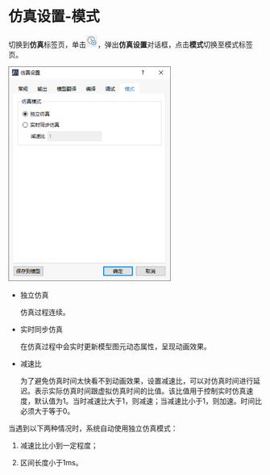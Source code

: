 # 仿真设置-模式

切换到**仿真**标签页，单击![仿真设置图标](SimulationSettings.assets/仿真设置图标.png)，弹出**仿真设置**对话框，点击**模式**切换至模式标签页。

<img src="SimulationSettings.assets/模式设置.png" alt="模式设置" style="zoom:80%;" />

- 独立仿真

  仿真过程连续。

- 实时同步仿真

  在仿真过程中会实时更新模型图元动态属性，呈现动画效果。

- 减速比

  为了避免仿真时间太快看不到动画效果，设置减速比，可以对仿真时间进行延迟。表示实际仿真时间跟虚拟仿真时间的比值。该比值用于控制实时仿真速度，默认值为1。当时减速比大于1，则减速；当减速比小于1，则加速。时间比必须大于等于0。

当遇到以下两种情况时，系统自动使用独立仿真模式：

1. 减速比比小到一定程度；

2. 区间长度小于1ms。